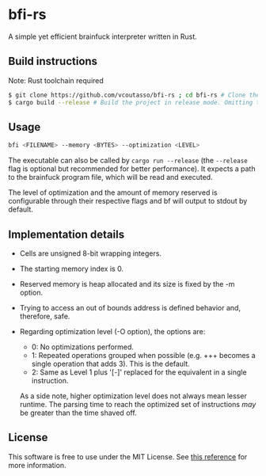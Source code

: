 # bfi-rs

A simple yet efficient brainfuck interpreter written in Rust.

## Build instructions

Note: Rust toolchain required

``` sh
$ git clone https://github.com/vcoutasso/bfi-rs ; cd bfi-rs # Clone the git repository and cd into the directory
$ cargo build --release # Build the project in release mode. Omitting the --release flag will build in debug mode
```

## Usage 

``` sh
bfi <FILENAME> --memory <BYTES> --optimization <LEVEL>
```

The executable can also be called by `cargo run --release` (the `--release` flag is optional but recommended for better performance). It expects a path to the brainfuck program file, which will be read and executed.

The level of optimization and the amount of memory reserved is configurable through their respective flags and bf will output to stdout by default.

## Implementation details

- Cells are unsigned 8-bit wrapping integers.
- The starting memory index is 0.
- Reserved memory is heap allocated and its size is fixed by the -m option.
- Trying to access an out of bounds address is defined behavior and, therefore, safe.
- Regarding optimization level (-O option), the options are:
  * 0: No optimizations performed.
  * 1: Repeated operations grouped when possible (e.g. +++ becomes a single operation that adds 3). This is the default.
  * 2: Same as Level 1 plus '[-]' replaced for the equivalent in a single instruction.
  
  As a side note, higher optimization level does not always mean lesser runtime. The parsing time to reach the optimized set of instructions _may_ be greater than the time shaved off.

## License

This software is free to use under the MIT License. See [this reference](https://choosealicense.com/licenses/mit/) for more information.
